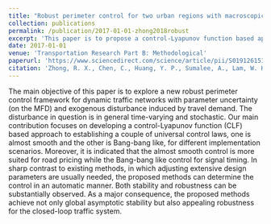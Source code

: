 ```yaml
---
title: "Robust perimeter control for two urban regions with macroscopic fundamental diagrams: A control-Lyapunov function approach"
collection: publications
permalink: /publication/2017-01-01-zhong2018robust
excerpt: 'This paper is to propose a control-Lyapunov function based approach to robust perimeter control for two-region MFD systems.'
date: 2017-01-01
venue: 'Transportation Research Part B: Methodological'
paperurl: 'https://www.sciencedirect.com/science/article/pii/S0191261517307671'
citation: 'Zhong, R. X., Chen, C., Huang, Y. P., Sumalee, A., Lam, W. H. K., & Xu, D. B. (2018). &quot;Robust perimeter control for two urban regions with macroscopic fundamental diagrams: A control-Lyapunov function approach.&quot; <i>Transportation Research Part B: Methodological</i>. 117, 687-707.'
---
```


The main objective of this paper is to explore a new robust perimeter control framework for dynamic traffic networks with parameter uncertainty (on the MFD) and exogenous disturbance induced by travel demand. The disturbance in question is in general time-varying and stochastic. Our main contribution focuses on developing a control-Lyapunov function (CLF) based approach to establishing a couple of universal control laws, one is almost smooth and the other is Bang-bang like, for different implementation scenarios. Moreover, it is indicated that the almost smooth control is more suited for road pricing while the Bang-bang like control for signal timing. In sharp contrast to existing methods, in which adjusting extensive design parameters are usually needed, the proposed methods can determine the control in an automatic manner. Both stability and robustness can be substantially observed. As a major consequence, the proposed methods achieve not only global asymptotic stability but also appealing robustness for the closed-loop traffic system.
<!-- paperurl: 'http://academicpages.github.io/files/paper1.pdf' -->
